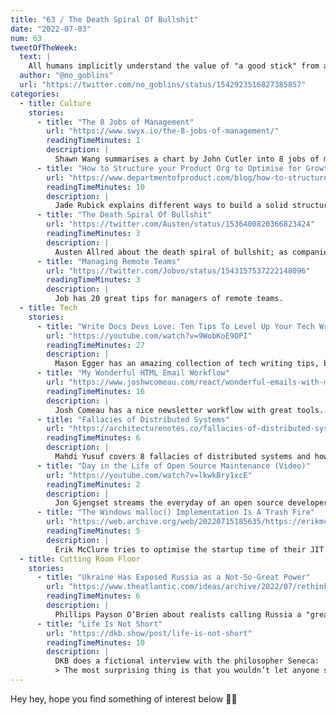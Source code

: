 ```yaml
---
title: "63 / The Death Spiral Of Bullshit"
date: "2022-07-03"
num: 63
tweetOfTheWeek:
  text: |
    All humans implicitly understand the value of "a good stick" from a young age  
  author: "@no_goblins"
  url: "https://twitter.com/no_goblins/status/1542923516827385857"
categories:
  - title: Culture
    stories:
      - title: "The 8 Jobs of Management"
        url: "https://www.swyx.io/the-8-jobs-of-management/"
        readingTimeMinutes: 1
        description: |
          Shawn Wang summarises a chart by John Cutler into 8 jobs of management.
      - title: "How to Structure your Product Org to Optimise for Growth"
        url: "https://www.departmentofproduct.com/blog/how-to-structure-your-product-org-to-optimise-for-growth/"
        readingTimeMinutes: 10
        description: |
          Jade Rubick explains different ways to build a solid structure that will reduce the usual growth pains.
      - title: "The Death Spiral Of Bullshit"
        url: "https://twitter.com/Austen/status/1536400820366823424"
        readingTimeMinutes: 3
        description: |
          Austen Allred about the death spiral of bullshit; as companies grow often the need for buy-in grows, rewarding persuasiveness instead of building things.
      - title: "Managing Remote Teams"
        url: "https://twitter.com/Jobvo/status/1543157537222148096"
        readingTimeMinutes: 3
        description: |
          Job has 20 great tips for managers of remote teams.
  - title: Tech
    stories:
      - title: "Write Docs Devs Love: Ten Tips To Level Up Your Tech Writing (Video)"
        url: "https://youtube.com/watch?v=9WobKoE9OPI"
        readingTimeMinutes: 27
        description: |
          Mason Egger has an amazing collection of tech writing tips, be prepared to take notes.
      - title: "My Wonderful HTML Email Workflow"
        url: "https://www.joshwcomeau.com/react/wonderful-emails-with-mjml-and-mdx/"
        readingTimeMinutes: 16
        description: |
          Josh Comeau has a nice newsletter workflow with great tools.
      - title: "Fallacies of Distributed Systems"
        url: "https://architecturenotes.co/fallacies-of-distributed-systems/"
        readingTimeMinutes: 6
        description: |
          Mahdi Yusuf covers 8 fallacies of distributed systems and how to mitigate them.
      - title: "Day in the Life of Open Source Maintenance (Video)"
        url: "https://youtube.com/watch?v=lkwkBry1xcE"
        readingTimeMinutes: 2
        description: |
          Jon Gjengset streams the everyday of an open source developer, reviewing pull requests and more.
      - title: "The Windows malloc() Implementation Is A Trash Fire"
        url: "https://web.archive.org/web/20220715185635/https://erikmcclure.com/blog/windows-malloc-implementation-is-a-trash-fire/"
        readingTimeMinutes: 5
        description: |
          Erik McClure tries to optimise the startup time of their JIT language on Windows and dives deep into the rabbit hole of LLVM and Windows allocators.
  - title: Cutting Room Floor
    stories:
      - title: "Ukraine Has Exposed Russia as a Not-So-Great Power"
        url: "https://www.theatlantic.com/ideas/archive/2022/07/rethinking-russia-ukraine-international-political-power-military-strength/661452/"
        readingTimeMinutes: 6
        description: |
          Phillips Payson O’Brien about realists calling Russia a "great power" and how the war exposed a different reality
      - title: "Life Is Not Short"
        url: "https://dkb.show/post/life-is-not-short"
        readingTimeMinutes: 10
        description: |
          DKB does a fictional interview with the philosopher Seneca:
          > The most surprising thing is that you wouldn’t let anyone steal your property, but you consistently let people steal your time, which is infinitely more valuable.
---
```


Hey hey, hope you find something of interest below 🤞🏻
